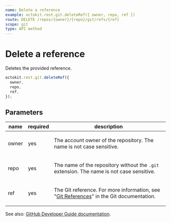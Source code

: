 ```yaml
---
name: Delete a reference
example: octokit.rest.git.deleteRef({ owner, repo, ref })
route: DELETE /repos/{owner}/{repo}/git/refs/{ref}
scope: git
type: API method
---
```


# Delete a reference

Deletes the provided reference.

```js
octokit.rest.git.deleteRef({
  owner,
  repo,
  ref,
});
```

## Parameters

<table>
  <thead>
    <tr>
      <th>name</th>
      <th>required</th>
      <th>description</th>
    </tr>
  </thead>
  <tbody>
    <tr><td>owner</td><td>yes</td><td>

The account owner of the repository. The name is not case sensitive.

</td></tr>
<tr><td>repo</td><td>yes</td><td>

The name of the repository without the `.git` extension. The name is not case sensitive.

</td></tr>
<tr><td>ref</td><td>yes</td><td>

The Git reference. For more information, see "[Git References](https://git-scm.com/book/en/v2/Git-Internals-Git-References)" in the Git documentation.

</td></tr>
  </tbody>
</table>

See also: [GitHub Developer Guide documentation](https://docs.github.com/rest/git/refs#delete-a-reference).

